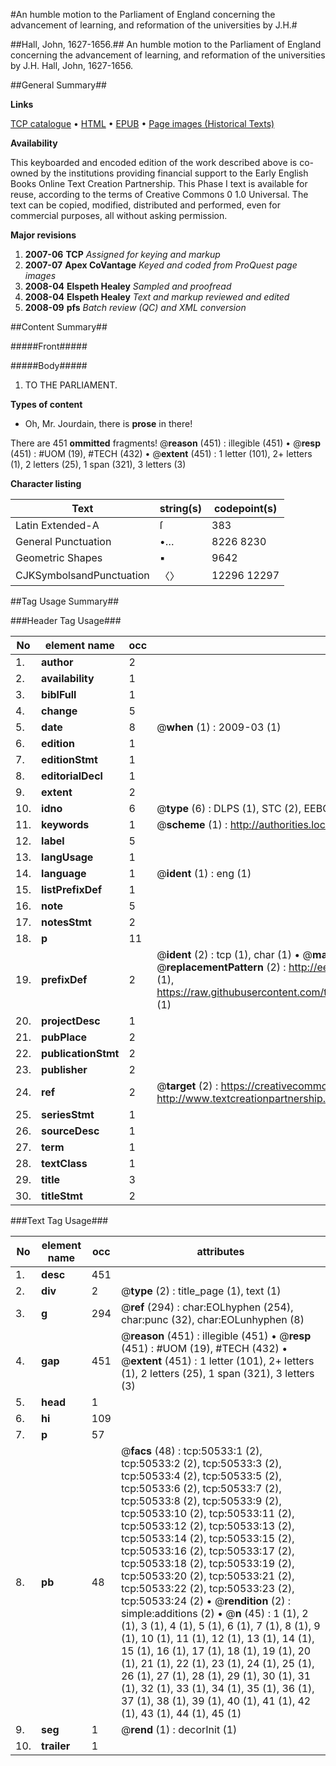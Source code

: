 #An humble motion to the Parliament of England concerning the advancement of learning, and reformation of the universities by J.H.#

##Hall, John, 1627-1656.##
An humble motion to the Parliament of England concerning the advancement of learning, and reformation of the universities by J.H.
Hall, John, 1627-1656.

##General Summary##

**Links**

[TCP catalogue](http://www.ota.ox.ac.uk/tcp/)  • 
[HTML](http://tei.it.ox.ac.uk/tcp/Texts-HTML/free/A45/A45023.html)  • 
[EPUB](http://tei.it.ox.ac.uk/tcp/Texts-EPUB/free/A45/A45023.epub) • 
[Page images (Historical Texts)](https://data.historicaltexts.jisc.ac.uk/view?pubId=eebo-11894249e&pageId=eebo-11894249e-50533-1)

**Availability**

This keyboarded and encoded edition of the
	       work described above is co-owned by the institutions
	       providing financial support to the Early English Books
	       Online Text Creation Partnership. This Phase I text is
	       available for reuse, according to the terms of Creative
	       Commons 0 1.0 Universal. The text can be copied,
	       modified, distributed and performed, even for
	       commercial purposes, all without asking permission.

**Major revisions**

1. __2007-06__ __TCP__ *Assigned for keying and markup*
1. __2007-07__ __Apex CoVantage__ *Keyed and coded from ProQuest page images*
1. __2008-04__ __Elspeth Healey__ *Sampled and proofread*
1. __2008-04__ __Elspeth Healey__ *Text and markup reviewed and edited*
1. __2008-09__ __pfs__ *Batch review (QC) and XML conversion*

##Content Summary##

#####Front#####

#####Body#####

1. TO THE PARLIAMENT.

**Types of content**

  * Oh, Mr. Jourdain, there is **prose** in there!

There are 451 **ommitted** fragments! 
 @__reason__ (451) : illegible (451)  •  @__resp__ (451) : #UOM (19), #TECH (432)  •  @__extent__ (451) : 1 letter (101), 2+ letters (1), 2 letters (25), 1 span (321), 3 letters (3)

**Character listing**


|Text|string(s)|codepoint(s)|
|---|---|---|
|Latin Extended-A|ſ|383|
|General Punctuation|•…|8226 8230|
|Geometric Shapes|▪|9642|
|CJKSymbolsandPunctuation|〈〉|12296 12297|

##Tag Usage Summary##

###Header Tag Usage###

|No|element name|occ|attributes|
|---|---|---|---|
|1.|__author__|2||
|2.|__availability__|1||
|3.|__biblFull__|1||
|4.|__change__|5||
|5.|__date__|8| @__when__ (1) : 2009-03 (1)|
|6.|__edition__|1||
|7.|__editionStmt__|1||
|8.|__editorialDecl__|1||
|9.|__extent__|2||
|10.|__idno__|6| @__type__ (6) : DLPS (1), STC (2), EEBO-CITATION (1), OCLC (1), VID (1)|
|11.|__keywords__|1| @__scheme__ (1) : http://authorities.loc.gov/ (1)|
|12.|__label__|5||
|13.|__langUsage__|1||
|14.|__language__|1| @__ident__ (1) : eng (1)|
|15.|__listPrefixDef__|1||
|16.|__note__|5||
|17.|__notesStmt__|2||
|18.|__p__|11||
|19.|__prefixDef__|2| @__ident__ (2) : tcp (1), char (1)  •  @__matchPattern__ (2) : ([0-9\-]+):([0-9IVX]+) (1), (.+) (1)  •  @__replacementPattern__ (2) : http://eebo.chadwyck.com/downloadtiff?vid=$1&page=$2 (1), https://raw.githubusercontent.com/textcreationpartnership/Texts/master/tcpchars.xml#$1 (1)|
|20.|__projectDesc__|1||
|21.|__pubPlace__|2||
|22.|__publicationStmt__|2||
|23.|__publisher__|2||
|24.|__ref__|2| @__target__ (2) : https://creativecommons.org/publicdomain/zero/1.0/ (1), http://www.textcreationpartnership.org/docs/. (1)|
|25.|__seriesStmt__|1||
|26.|__sourceDesc__|1||
|27.|__term__|1||
|28.|__textClass__|1||
|29.|__title__|3||
|30.|__titleStmt__|2||


###Text Tag Usage###

|No|element name|occ|attributes|
|---|---|---|---|
|1.|__desc__|451||
|2.|__div__|2| @__type__ (2) : title_page (1), text (1)|
|3.|__g__|294| @__ref__ (294) : char:EOLhyphen (254), char:punc (32), char:EOLunhyphen (8)|
|4.|__gap__|451| @__reason__ (451) : illegible (451)  •  @__resp__ (451) : #UOM (19), #TECH (432)  •  @__extent__ (451) : 1 letter (101), 2+ letters (1), 2 letters (25), 1 span (321), 3 letters (3)|
|5.|__head__|1||
|6.|__hi__|109||
|7.|__p__|57||
|8.|__pb__|48| @__facs__ (48) : tcp:50533:1 (2), tcp:50533:2 (2), tcp:50533:3 (2), tcp:50533:4 (2), tcp:50533:5 (2), tcp:50533:6 (2), tcp:50533:7 (2), tcp:50533:8 (2), tcp:50533:9 (2), tcp:50533:10 (2), tcp:50533:11 (2), tcp:50533:12 (2), tcp:50533:13 (2), tcp:50533:14 (2), tcp:50533:15 (2), tcp:50533:16 (2), tcp:50533:17 (2), tcp:50533:18 (2), tcp:50533:19 (2), tcp:50533:20 (2), tcp:50533:21 (2), tcp:50533:22 (2), tcp:50533:23 (2), tcp:50533:24 (2)  •  @__rendition__ (2) : simple:additions (2)  •  @__n__ (45) : 1 (1), 2 (1), 3 (1), 4 (1), 5 (1), 6 (1), 7 (1), 8 (1), 9 (1), 10 (1), 11 (1), 12 (1), 13 (1), 14 (1), 15 (1), 16 (1), 17 (1), 18 (1), 19 (1), 20 (1), 21 (1), 22 (1), 23 (1), 24 (1), 25 (1), 26 (1), 27 (1), 28 (1), 29 (1), 30 (1), 31 (1), 32 (1), 33 (1), 34 (1), 35 (1), 36 (1), 37 (1), 38 (1), 39 (1), 40 (1), 41 (1), 42 (1), 43 (1), 44 (1), 45 (1)|
|9.|__seg__|1| @__rend__ (1) : decorInit (1)|
|10.|__trailer__|1||
